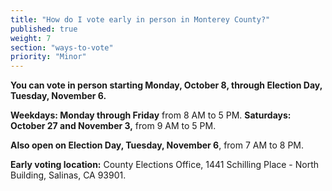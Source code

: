 ```yaml
---
title: "How do I vote early in person in Monterey County?"
published: true
weight: 7
section: "ways-to-vote"
priority: "Minor"
---
```


**You can vote in person starting Monday, October 8, through Election Day, Tuesday, November 6.**  

**Weekdays: Monday through Friday** from 8 AM to 5 PM. 
**Saturdays: October 27 and November 3,** from 9 AM to 5 PM.

**Also open on Election Day, Tuesday, November 6**, from 7 AM to 8 PM.  

**Early voting location:** County Elections Office, 1441 Schilling Place - North Building, Salinas, CA 93901.  
